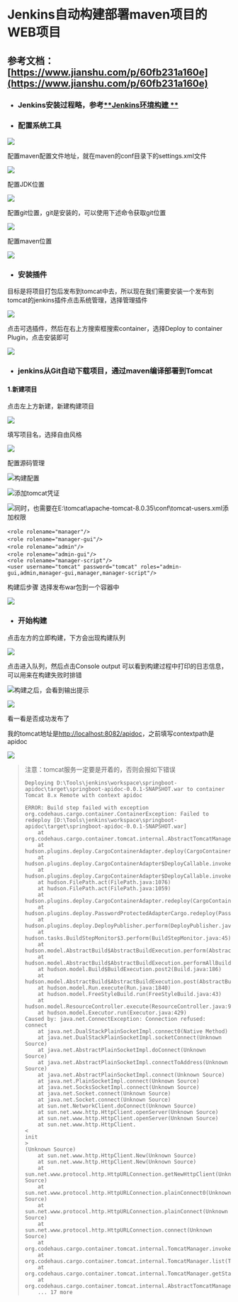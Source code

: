 # Jenkins自动构建部署maven项目的WEB项目

## 参考文档：[https://www.jianshu.com/p/60fb231a160e](https://www.jianshu.com/p/60fb231a160e)

* ### **Jenkins安装过程略，参考**[**Jenkins环境构建  **](/jenkinschi-xu-ji-cheng/jenkinshuan-jing-gou-jian.md)
* ### 配置系统工具

![](/assets/import-jenkins-21.png)

配置maven配置文件地址，就在maven的conf目录下的settings.xml文件

![](/assets/import-jenkins-22.png)

配置JDK位置

![](/assets/import-jenkins-23.png)

配置git位置，git是安装的，可以使用下述命令获取git位置

![](/assets/import-jenkins-24.png)

配置maven位置

![](/assets/import-jenkins-25.png)

* ### 安装插件

目标是将项目打包后发布到tomcat中去，所以现在我们需要安装一个发布到tomcat的jenkins插件点击系统管理，选择管理插件

![](/assets/import-jenkins-26.png)

点击可选插件，然后在右上方搜索框搜索container，选择Deploy to container Plugin，点击安装即可

![](/assets/import-jenkins-27.png)

* ### jenkins从Git自动下载项目，通过maven编译部署到Tomcat

#### 1.新建项目

点击左上方新建，新建构建项目

![](/assets/import-jenkins-28.png)

填写项目名，选择自由风格

![](/assets/import-jenkins-30.png)

配置源码管理

![](/assets/import-jenkins-31.png)构建配置

![](/assets/import-jenkins-32.png)添加tomcat凭证

![](/assets/import-jenkins-43.png)同时，也需要在E:\tomcat\apache-tomcat-8.0.35\conf\tomcat-users.xml添加权限

```
<role rolename="manager"/>　  
<role rolename="manager-gui"/>　  
<role rolename="admin"/>　  
<role rolename="admin-gui"/>　  
<role rolename="manager-script"/>  
<user username="tomcat" password="tomcat" roles="admin-gui,admin,manager-gui,manager,manager-script"/>
```

构建后步骤  选择发布war包到一个容器中

![](/assets/import-jenkins-41.png)

* ### 开始构建

点击左方的立即构建，下方会出现构建队列

![](/assets/import-jenkins-35.png)

点击进入队列，然后点击Console output 可以看到构建过程中打印的日志信息，可以用来在构建失败时排错

![](/assets/import-jenkins-36.png)构建之后，会看到输出提示

![](/assets/import-jenkins-37.png)

看一看是否成功发布了

我的tomcat地址是[http://localhost:8082/apidoc](http://localhost/apidoc)，之前填写contextpath是apidoc

![](/assets/import-jenkins-40.png)

> 注意：tomcat服务一定要是开着的，否则会报如下错误
>
> ```
> Deploying D:\Tools\jenkins\workspace\springboot-apidoc\target\springboot-apidoc-0.0.1-SNAPSHOT.war to container Tomcat 8.x Remote with context apidoc
> ```
>
> ```
> ERROR: Build step failed with exception
> org.codehaus.cargo.container.ContainerException: Failed to redeploy [D:\Tools\jenkins\workspace\springboot-apidoc\target\springboot-apidoc-0.0.1-SNAPSHOT.war]
>     at org.codehaus.cargo.container.tomcat.internal.AbstractTomcatManagerDeployer.redeploy(AbstractTomcatManagerDeployer.java:192)
>     at hudson.plugins.deploy.CargoContainerAdapter.deploy(CargoContainerAdapter.java:77)
>     at hudson.plugins.deploy.CargoContainerAdapter$DeployCallable.invoke(CargoContainerAdapter.java:147)
>     at hudson.plugins.deploy.CargoContainerAdapter$DeployCallable.invoke(CargoContainerAdapter.java:117)
>     at hudson.FilePath.act(FilePath.java:1076)
>     at hudson.FilePath.act(FilePath.java:1059)
>     at hudson.plugins.deploy.CargoContainerAdapter.redeploy(CargoContainerAdapter.java:114)
>     at hudson.plugins.deploy.PasswordProtectedAdapterCargo.redeploy(PasswordProtectedAdapterCargo.java:93)
>     at hudson.plugins.deploy.DeployPublisher.perform(DeployPublisher.java:64)
>     at hudson.tasks.BuildStepMonitor$3.perform(BuildStepMonitor.java:45)
>     at hudson.model.AbstractBuild$AbstractBuildExecution.perform(AbstractBuild.java:744)
>     at hudson.model.AbstractBuild$AbstractBuildExecution.performAllBuildSteps(AbstractBuild.java:690)
>     at hudson.model.Build$BuildExecution.post2(Build.java:186)
>     at hudson.model.AbstractBuild$AbstractBuildExecution.post(AbstractBuild.java:635)
>     at hudson.model.Run.execute(Run.java:1840)
>     at hudson.model.FreeStyleBuild.run(FreeStyleBuild.java:43)
>     at hudson.model.ResourceController.execute(ResourceController.java:97)
>     at hudson.model.Executor.run(Executor.java:429)
> Caused by: java.net.ConnectException: Connection refused: connect
>     at java.net.DualStackPlainSocketImpl.connect0(Native Method)
>     at java.net.DualStackPlainSocketImpl.socketConnect(Unknown Source)
>     at java.net.AbstractPlainSocketImpl.doConnect(Unknown Source)
>     at java.net.AbstractPlainSocketImpl.connectToAddress(Unknown Source)
>     at java.net.AbstractPlainSocketImpl.connect(Unknown Source)
>     at java.net.PlainSocketImpl.connect(Unknown Source)
>     at java.net.SocksSocketImpl.connect(Unknown Source)
>     at java.net.Socket.connect(Unknown Source)
>     at java.net.Socket.connect(Unknown Source)
>     at sun.net.NetworkClient.doConnect(Unknown Source)
>     at sun.net.www.http.HttpClient.openServer(Unknown Source)
>     at sun.net.www.http.HttpClient.openServer(Unknown Source)
>     at sun.net.www.http.HttpClient.
> <
> init
> >
> (Unknown Source)
>     at sun.net.www.http.HttpClient.New(Unknown Source)
>     at sun.net.www.http.HttpClient.New(Unknown Source)
>     at sun.net.www.protocol.http.HttpURLConnection.getNewHttpClient(Unknown Source)
>     at sun.net.www.protocol.http.HttpURLConnection.plainConnect0(Unknown Source)
>     at sun.net.www.protocol.http.HttpURLConnection.plainConnect(Unknown Source)
>     at sun.net.www.protocol.http.HttpURLConnection.connect(Unknown Source)
>     at org.codehaus.cargo.container.tomcat.internal.TomcatManager.invoke(TomcatManager.java:561)
>     at org.codehaus.cargo.container.tomcat.internal.TomcatManager.list(TomcatManager.java:876)
>     at org.codehaus.cargo.container.tomcat.internal.TomcatManager.getStatus(TomcatManager.java:889)
>     at org.codehaus.cargo.container.tomcat.internal.AbstractTomcatManagerDeployer.redeploy(AbstractTomcatManagerDeployer.java:173)
>     ... 17 more
> ```




